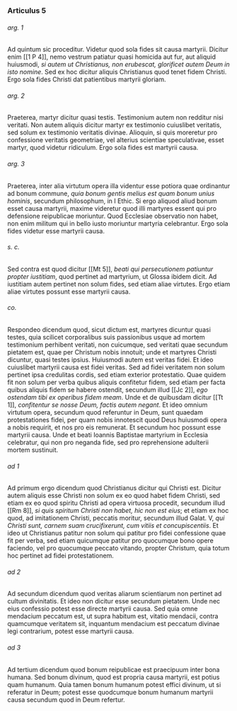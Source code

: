### Articulus 5

###### arg. 1
Ad quintum sic proceditur. Videtur quod sola fides sit causa martyrii. Dicitur enim [[1 P 4]], nemo vestrum patiatur quasi homicida aut fur, aut aliquid huiusmodi, *si autem ut Christianus, non erubescat, glorificet autem Deum in isto nomine*. Sed ex hoc dicitur aliquis Christianus quod tenet fidem Christi. Ergo sola fides Christi dat patientibus martyrii gloriam.

###### arg. 2
Praeterea, martyr dicitur quasi testis. Testimonium autem non redditur nisi veritati. Non autem aliquis dicitur martyr ex testimonio cuiuslibet veritatis, sed solum ex testimonio veritatis divinae. Alioquin, si quis moreretur pro confessione veritatis geometriae, vel alterius scientiae speculativae, esset martyr, quod videtur ridiculum. Ergo sola fides est martyrii causa.

###### arg. 3
Praeterea, inter alia virtutum opera illa videntur esse potiora quae ordinantur ad bonum commune, *quia bonum gentis melius est quam bonum unius hominis*, secundum philosophum, in I Ethic. Si ergo aliquod aliud bonum esset causa martyrii, maxime videretur quod illi martyres essent qui pro defensione reipublicae moriuntur. Quod Ecclesiae observatio non habet, non enim militum qui in bello iusto moriuntur martyria celebrantur. Ergo sola fides videtur esse martyrii causa.

###### s. c.
Sed contra est quod dicitur [[Mt 5]], *beati qui persecutionem patiuntur propter iustitiam*, quod pertinet ad martyrium, ut Glossa ibidem dicit. Ad iustitiam autem pertinet non solum fides, sed etiam aliae virtutes. Ergo etiam aliae virtutes possunt esse martyrii causa.

###### co.
Respondeo dicendum quod, sicut dictum est, martyres dicuntur quasi testes, quia scilicet corporalibus suis passionibus usque ad mortem testimonium perhibent veritati, non cuicumque, sed veritati quae secundum pietatem est, quae per Christum nobis innotuit; unde et martyres Christi dicuntur, quasi testes ipsius. Huiusmodi autem est veritas fidei. Et ideo cuiuslibet martyrii causa est fidei veritas. Sed ad fidei veritatem non solum pertinet ipsa credulitas cordis, sed etiam exterior protestatio. Quae quidem fit non solum per verba quibus aliquis confitetur fidem, sed etiam per facta quibus aliquis fidem se habere ostendit, secundum illud [[Jc 2]], *ego ostendam tibi ex operibus fidem meam*. Unde et de quibusdam dicitur [[Tt 1]], *confitentur se nosse Deum, factis autem negant*. Et ideo omnium virtutum opera, secundum quod referuntur in Deum, sunt quaedam protestationes fidei, per quam nobis innotescit quod Deus huiusmodi opera a nobis requirit, et nos pro eis remunerat. Et secundum hoc possunt esse martyrii causa. Unde et beati Ioannis Baptistae martyrium in Ecclesia celebratur, qui non pro neganda fide, sed pro reprehensione adulterii mortem sustinuit.

###### ad 1
Ad primum ergo dicendum quod Christianus dicitur qui Christi est. Dicitur autem aliquis esse Christi non solum ex eo quod habet fidem Christi, sed etiam ex eo quod spiritu Christi ad opera virtuosa procedit, secundum illud [[Rm 8]], *si quis spiritum Christi non habet, hic non est eius*; et etiam ex hoc quod, ad imitationem Christi, peccatis moritur, secundum illud Galat. V, *qui Christi sunt, carnem suam crucifixerunt, cum vitiis et concupiscentiis*. Et ideo ut Christianus patitur non solum qui patitur pro fidei confessione quae fit per verba, sed etiam quicumque patitur pro quocumque bono opere faciendo, vel pro quocumque peccato vitando, propter Christum, quia totum hoc pertinet ad fidei protestationem.

###### ad 2
Ad secundum dicendum quod veritas aliarum scientiarum non pertinet ad cultum divinitatis. Et ideo non dicitur esse secundum pietatem. Unde nec eius confessio potest esse directe martyrii causa. Sed quia omne mendacium peccatum est, ut supra habitum est, vitatio mendacii, contra quamcumque veritatem sit, inquantum mendacium est peccatum divinae legi contrarium, potest esse martyrii causa.

###### ad 3
Ad tertium dicendum quod bonum reipublicae est praecipuum inter bona humana. Sed bonum divinum, quod est propria causa martyrii, est potius quam humanum. Quia tamen bonum humanum potest effici divinum, ut si referatur in Deum; potest esse quodcumque bonum humanum martyrii causa secundum quod in Deum refertur.

